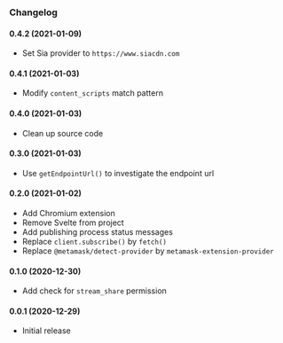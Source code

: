 ### Changelog

#### 0.4.2 (2021-01-09)
* Set Sia provider to `https://www.siacdn.com`

#### 0.4.1 (2021-01-03)
* Modify `content_scripts` match pattern

#### 0.4.0 (2021-01-03)
* Clean up source code

#### 0.3.0 (2021-01-03)
* Use `getEndpointUrl()` to investigate the endpoint url

#### 0.2.0 (2021-01-02)
* Add Chromium extension
* Remove Svelte from project
* Add publishing process status messages
* Replace `client.subscribe()` by `fetch()` 
* Replace `@metamask/detect-provider` by `metamask-extension-provider`

#### 0.1.0 (2020-12-30)
* Add check for `stream_share` permission

#### 0.0.1 (2020-12-29)
* Initial release
